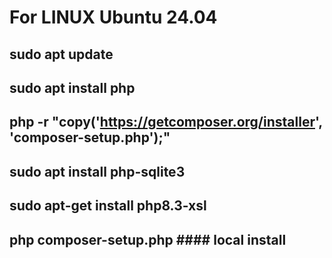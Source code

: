 # For LINUX Ubuntu 24.04

## sudo apt update
## sudo apt install php
## php -r "copy('https://getcomposer.org/installer', 'composer-setup.php');"
## sudo apt install php-sqlite3
## sudo apt-get install php8.3-xsl
## php composer-setup.php #### local install
